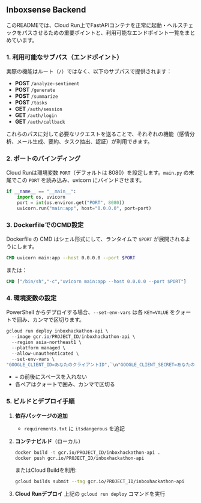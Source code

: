 ## Inboxsense Backend

このREADMEでは、Cloud Run上でFastAPIコンテナを正常に起動・ヘルスチェックをパスさせるための重要ポイントと、利用可能なエンドポイント一覧をまとめています。

### 1. 利用可能なサブパス（エンドポイント）

実際の機能はルート（`/`）ではなく、以下のサブパスで提供されます：

* **POST** `/analyze-sentiment`
* **POST** `/generate`
* **POST** `/summarize`
* **POST** `/tasks`
* **GET** `/auth/session`
* **GET** `/auth/login`
* **GET** `/auth/callback`

これらのパスに対して必要なリクエストを送ることで、それぞれの機能（感情分析、メール生成、要約、タスク抽出、認証）が利用できます。

### 2. ポートのバインディング

Cloud Runは環境変数 `PORT`（デフォルトは 8080）を設定します。`main.py` の末尾でこの `PORT` を読み込み、uvicorn にバインドさせます。

```python
if __name__ == "__main__":
    import os, uvicorn
    port = int(os.environ.get("PORT", 8080))
    uvicorn.run("main:app", host="0.0.0.0", port=port)
```

### 3. DockerfileでのCMD設定

Dockerfile の CMD はシェル形式にして、ランタイムで `$PORT` が展開されるようにします。

```dockerfile
CMD uvicorn main:app --host 0.0.0.0 --port $PORT
```

または：

```dockerfile
CMD ["/bin/sh","-c","uvicorn main:app --host 0.0.0.0 --port $PORT"]
```

### 4. 環境変数の設定

PowerShell からデプロイする場合、`--set-env-vars` は各 `KEY=VALUE` をクォートで囲み、カンマで区切ります。

```powershell
gcloud run deploy inboxhackathon-api \
  --image gcr.io/PROJECT_ID/inboxhackathon-api \
  --region asia-northeast1 \
  --platform managed \
  --allow-unauthenticated \
  --set-env-vars \
"GOOGLE_CLIENT_ID=あなたのクライアントID",`\n"GOOGLE_CLIENT_SECRET=あなたのクライアントシークレット",`\n"GEMINI_API_KEY=あなたのGemini APIキー",`\n"SESSION_SECRET=ランダムな文字列"
```

* `=` の前後にスペースを入れない
* 各ペアはクォートで囲み、カンマで区切る

### 5. ビルドとデプロイ手順

1. **依存パッケージの追加**

   * `requirements.txt` に `itsdangerous` を追記
2. **コンテナビルド**（ローカル）

   ```bash
   docker build -t gcr.io/PROJECT_ID/inboxhackathon-api .
   docker push gcr.io/PROJECT_ID/inboxhackathon-api
   ```

   またはCloud Buildを利用:

   ```bash
   gcloud builds submit --tag gcr.io/PROJECT_ID/inboxhackathon-api
   ```
3. **Cloud Runデプロイ**
   上記の `gcloud run deploy` コマンドを実行

